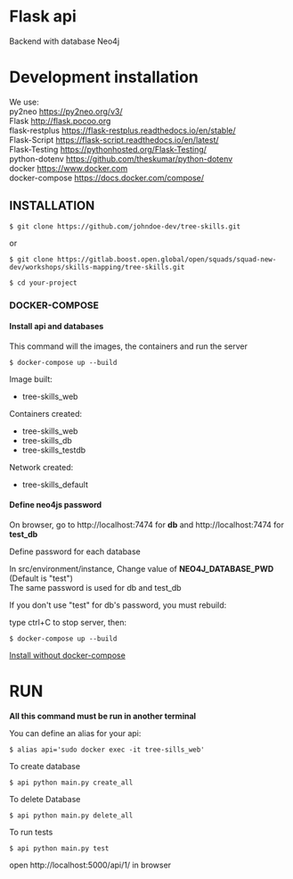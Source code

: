 # Flask api
Backend with database Neo4j
# Development installation
We use:  
py2neo  https://py2neo.org/v3/  
Flask  http://flask.pocoo.org  
flask-restplus  https://flask-restplus.readthedocs.io/en/stable/  
Flask-Script  https://flask-script.readthedocs.io/en/latest/  
Flask-Testing  https://pythonhosted.org/Flask-Testing/  
python-dotenv  https://github.com/theskumar/python-dotenv  
docker https://www.docker.com  
docker-compose https://docs.docker.com/compose/


## INSTALLATION

```
$ git clone https://github.com/johndoe-dev/tree-skills.git
```

or 

```
$ git clone https://gitlab.boost.open.global/open/squads/squad-new-dev/workshops/skills-mapping/tree-skills.git
```
```
$ cd your-project
```

### DOCKER-COMPOSE

#### Install api and databases

This command will the images, the containers and run the server
```
$ docker-compose up --build
```

Image built:  
+ tree-skills_web

Containers created:
+ tree-skills_web
+ tree-skills_db
+ tree-skills_testdb

Network created:
+ tree-skills_default

#### Define neo4js password

On browser, go to http://localhost:7474 for **db** and http://localhost:7474 for **test_db**

Define password for each database

In src/environment/instance, Change value of **NEO4J_DATABASE_PWD** (Default is "test")  
The same password is used for db and test_db


If you don't use "test" for db's password, you must rebuild:

type ctrl+C to stop server, then:

```
$ docker-compose up --build
```

[Install without docker-compose](docs/WITHOUT_DOCKER-COMPOSE.md)

# RUN

**All this command must be run in another terminal**

You can define an alias for your api:
```
$ alias api='sudo docker exec -it tree-sills_web'
```
To create database
```
$ api python main.py create_all
```
To delete Database
```
$ api python main.py delete_all
```
To run tests
```
$ api python main.py test
```

open http://localhost:5000/api/1/ in browser
